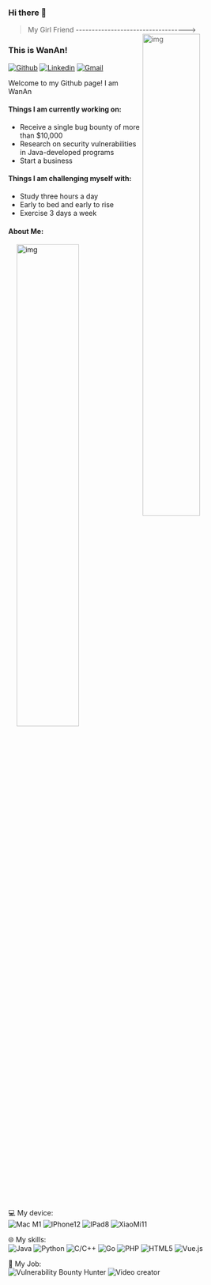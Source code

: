 ### Hi there 👋 
> My Girl Friend -----------------------------------> 
> <img align="right" alt="img" src="https://wx4.sinaimg.cn/mw2000/006zsMRVgy1gxq83ni6myj31sc2dsnpd.jpg" width="50%" height="auto" />
### This is WanAn!
[![Github](https://img.shields.io/badge/-Github-000?style=flat&logo=Github&logoColor=white)](https://github.com/wanan-life)
[![Linkedin](https://img.shields.io/badge/-Twitter-000?style=flat&logo=Twitter&logoColor=white)](https://twitter.com/ka_mi)
[![Gmail](https://img.shields.io/badge/-Gmail-c14438?style=flat&logo=Gmail&logoColor=white)](mailto:hackwanan@gmail.com)

Welcome to my Github page! I am WanAn




#### Things I am currently working on: 
- Receive a single bug bounty of more than $10,000
- Research on security vulnerabilities in Java-developed programs
- Start a business

####  Things I am challenging myself with:
- Study three hours a day
- Early to bed and early to rise
- Exercise 3 days a week

#### About Me: 
<p>
	<img align="right" alt="img" src="https://github-readme-stats.vercel.app/api?username=wanan-life&show_icons=true&count_private=true&hide=prs&theme=default_repocard" width="50%" height="auto" />
	

💻 My device:<br>
![Mac M1](https://img.shields.io/badge/-MacBook%20M1%202021-333333?style=flat&logo=Apple&logoColor=007396)
![IPhone12](https://img.shields.io/badge/-IPhone12-333333?style=flat&logo=Apple&logoColor=007396)
![IPad8](https://img.shields.io/badge/-IPad8-333333?style=flat&logo=Apple&logoColor=007396)
![XiaoMi11](https://img.shields.io/badge/-XiaoMi%2011-333333?style=flat&logo=XiaoMi&logoColor=007396)
  
🌐 My skills:<br>
![Java](https://img.shields.io/badge/-Java-333333??style=for-the-badge&logo=Java&logoColor=007396)
![Python](https://img.shields.io/badge/-Python-333333??style=for-the-badge&logo=Python&logoColor=007396)
![C/C++](https://img.shields.io/badge/-C/C++-333333??style=for-the-badge&logo=C&logoColor=007396)
![Go](https://img.shields.io/badge/-Go-333333??style=for-the-badge&logo=Go&logoColor=007396)
![PHP](https://img.shields.io/badge/-PHP-333333??style=for-the-badge&logo=PHP&logoColor=007396)
![HTML5](https://img.shields.io/badge/-Html5-333333??style=for-the-badge&logo=html5&logoColor=007396)
![Vue.js](https://img.shields.io/badge/-VueJS-333333?style=flat&logo=Vue.js)
  
🔧 My Job:<br>
 ![Vulnerability Bounty Hunter](https://img.shields.io/badge/-Vulnerability%20Bounty%20Hunter-333333??style=for-the-badge&logo=HackerOne&logoColor=007396)
 ![Video creator](https://img.shields.io/badge/-Video%20creator-333333??style=for-the-badge&logo=TikTok&logoColor=007396)
  

  
  
</p>

